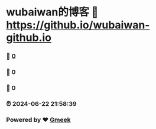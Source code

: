# wubaiwan的博客 :link: https://github.io/wubaiwan-github.io 
### :page_facing_up: [0](https://wubaiwan000.github.io/wubaiwan-github.io/tag.html) 
### :speech_balloon: 0 
### :hibiscus: 0 
### :alarm_clock: 2024-06-22 21:58:39 
### Powered by :heart: [Gmeek](https://github.com/Meekdai/Gmeek)
